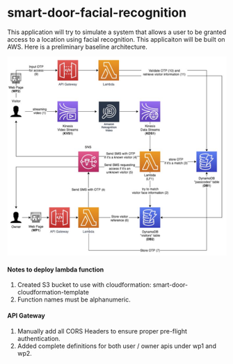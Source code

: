 # smart-door-facial-recognition



This application will try to simulate a system that allows a user to be granted access to a location using facial recognition. This applicaiton will be built on AWS. Here is a preliminary baseline architecture. 



![](images/door-architecture.png)




#### Notes to deploy lambda function
1. Created S3 bucket to use with cloudformation: smart-door-cloudformation-template
2. Function names must be alphanumeric.



#### API Gateway
1. Manually add all CORS Headers to ensure proper pre-flight authentication.
2. Added complete definitions for both user / owner apis under wp1 and wp2.
